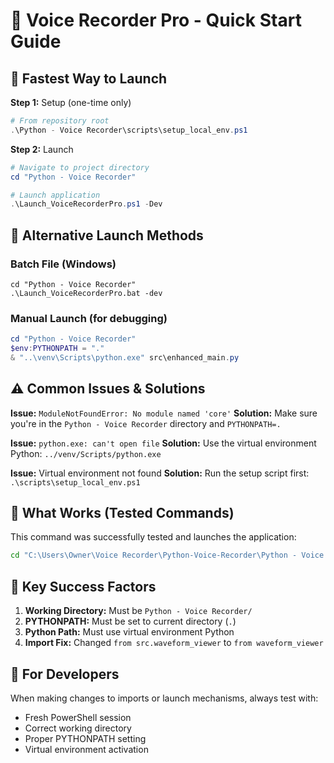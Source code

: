 # 🎤 Voice Recorder Pro - Quick Start Guide

## 🚀 Fastest Way to Launch

**Step 1:** Setup (one-time only)
```powershell
# From repository root
.\Python - Voice Recorder\scripts\setup_local_env.ps1
```

**Step 2:** Launch
```powershell
# Navigate to project directory
cd "Python - Voice Recorder"

# Launch application
.\Launch_VoiceRecorderPro.ps1 -Dev
```

## 🔧 Alternative Launch Methods

### Batch File (Windows)
```batch
cd "Python - Voice Recorder"
.\Launch_VoiceRecorderPro.bat -dev
```

### Manual Launch (for debugging)
```powershell
cd "Python - Voice Recorder"
$env:PYTHONPATH = "."
& "..\venv\Scripts\python.exe" src\enhanced_main.py
```

## ⚠️ Common Issues & Solutions

**Issue:** `ModuleNotFoundError: No module named 'core'`
**Solution:** Make sure you're in the `Python - Voice Recorder` directory and `PYTHONPATH=.`

**Issue:** `python.exe: can't open file`
**Solution:** Use the virtual environment Python: `../venv/Scripts/python.exe`

**Issue:** Virtual environment not found
**Solution:** Run the setup script first: `.\scripts\setup_local_env.ps1`

## 🎯 What Works (Tested Commands)

This command was successfully tested and launches the application:
```cmd
cd "C:\Users\Owner\Voice Recorder\Python-Voice-Recorder\Python - Voice Recorder" && set PYTHONPATH=. && "C:\Users\Owner\Voice Recorder\Python-Voice-Recorder\venv\Scripts\python.exe" src\enhanced_main.py
```

## 🔑 Key Success Factors

1. **Working Directory:** Must be `Python - Voice Recorder/`
2. **PYTHONPATH:** Must be set to current directory (`.`)
3. **Python Path:** Must use virtual environment Python
4. **Import Fix:** Changed `from src.waveform_viewer` to `from waveform_viewer`

## 📝 For Developers

When making changes to imports or launch mechanisms, always test with:
- Fresh PowerShell session
- Correct working directory
- Proper PYTHONPATH setting
- Virtual environment activation